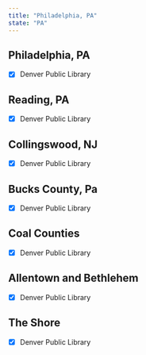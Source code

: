 ```yaml
---
title: "Philadelphia, PA"
state: "PA"
---
```


## Philadelphia, PA
- [X] Denver Public Library

## Reading, PA
- [X] Denver Public Library

## Collingswood, NJ
- [X] Denver Public Library

## Bucks County, Pa
- [X] Denver Public Library

## Coal Counties
- [X] Denver Public Library

## Allentown and Bethlehem
- [X] Denver Public Library

## The Shore
- [X] Denver Public Library
